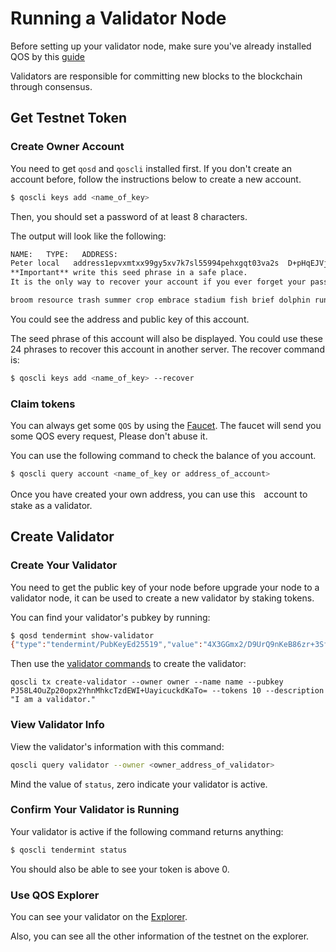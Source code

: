 # Running a Validator Node

Before setting up your validator node, make sure you've already installed QOS by this [guide](fullnode.md)

Validators are responsible for committing new blocks to the blockchain through consensus.

## Get Testnet Token 

### Create Owner Account

You need to get `qosd` and `qoscli` installed first. If you don't create an account before, follow the instructions below to create a new account.

```bash
$ qoscli keys add <name_of_key>
```

Then, you should set a password of at least 8 characters.

The output will look like the following:
```bash
NAME:   TYPE:   ADDRESS:                                                PUBKEY:
Peter local   address1epvxmtxx99gy5xv7k7sl55994pehxgqt03va2s  D+pHqEJVjQMiRzl5PbL8FraVZqWqxrxcTF7akcCIDfo=
**Important** write this seed phrase in a safe place.
It is the only way to recover your account if you ever forget your password.

broom resource trash summer crop embrace stadium fish brief dolphin run decrease brief heart upgrade icon toe lift dawn regret dumb indoor drop glide
```

You could see the address and public key of this account.

The seed phrase of this account will also be displayed. You could use these 24 phrases to recover this account in another server. The recover command is:
```bash
$ qoscli keys add <name_of_key> --recover
```

### Claim tokens

You can always get some `QOS` by using the [Faucet](). The faucet will send you some QOS every request, Please don't abuse it.

You can use the following command to check the balance of you account.
```bash
$ qoscli query account <name_of_key or address_of_account>
```

Once you have created your own address, you can use this　account to stake as a validator. 


## Create Validator

### Create Your Validator

You need to get the public key of your node before upgrade your node to a validator node, it can be used to create a new validator by staking tokens. 

You can find your validator's pubkey by running:

```bash
$ qosd tendermint show-validator
{"type":"tendermint/PubKeyEd25519","value":"4X3GGmx2/D9UrQ9nKeB86zr+3SfI+QF4GI8t0QKS7CE="}
```

Then use the [validator commands](../client/validator.md) to create the validator: 
```
qoscli tx create-validator --owner owner --name name --pubkey PJ58L4OuZp20opx2YhnMhkcTzdEWI+UayicuckdKaTo= --tokens 10 --description "I am a validator."
```

### View Validator Info

View the validator's information with this command:

```bash
qoscli query validator --owner <owner_address_of_validator>
```

Mind the value of `status`, zero indicate your validator is active.

### Confirm Your Validator is Running

Your validator is active if the following command returns anything:

```bash
$ qoscli tendermint status
```

You should also be able to see your token is above 0.


### Use QOS Explorer

You can see your validator on the [Explorer](http://explorer.qoschain.com).

Also, you can see all the other information of the testnet on the explorer.